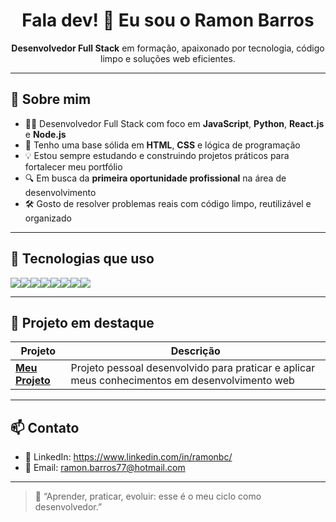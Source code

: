 <h1 align="center">Fala dev! 👋 Eu sou o Ramon Barros</h1>

<p align="center">
  <strong>Desenvolvedor Full Stack</strong> em formação, apaixonado por tecnologia, código limpo e soluções web eficientes.
</p>

---

## 🚀 Sobre mim

- 👨‍💻 Desenvolvedor Full Stack com foco em **JavaScript**, **Python**, **React.js** e **Node.js**
- 🧱 Tenho uma base sólida em **HTML**, **CSS** e lógica de programação
- 💡 Estou sempre estudando e construindo projetos práticos para fortalecer meu portfólio
- 🔍 Em busca da **primeira oportunidade profissional** na área de desenvolvimento
- 🛠️ Gosto de resolver problemas reais com código limpo, reutilizável e organizado

---

## 🧪 Tecnologias que uso

<div style="display: flex; flex-wrap: wrap;">
  <img src="https://img.shields.io/badge/JavaScript-F7DF1E?style=for-the-badge&logo=javascript&logoColor=black"/>
  <img src="https://img.shields.io/badge/Python-3776AB?style=for-the-badge&logo=python&logoColor=white"/>
  <img src="https://img.shields.io/badge/React-20232A?style=for-the-badge&logo=react&logoColor=61DAFB"/>
  <img src="https://img.shields.io/badge/Node.js-339933?style=for-the-badge&logo=nodedotjs&logoColor=white"/>
  <img src="https://img.shields.io/badge/HTML5-E34F26?style=for-the-badge&logo=html5&logoColor=white"/>
  <img src="https://img.shields.io/badge/CSS3-1572B6?style=for-the-badge&logo=css3&logoColor=white"/>
  <img src="https://img.shields.io/badge/Git-F05032?style=for-the-badge&logo=git&logoColor=white"/>
  <img src="https://img.shields.io/badge/GitHub-181717?style=for-the-badge&logo=github&logoColor=white"/>
</div>

---

## 📂 Projeto em destaque

| Projeto | Descrição |
|--------|-----------|
| [**Meu Projeto**](prti.netlify.app) | Projeto pessoal desenvolvido para praticar e aplicar meus conhecimentos em desenvolvimento web |

---

## 📫 Contato

- 💼 LinkedIn: https://www.linkedin.com/in/ramonbc/
- 📧 Email: ramon.barros77@hotmail.com

---

> 💬 “Aprender, praticar, evoluir: esse é o meu ciclo como desenvolvedor.”

